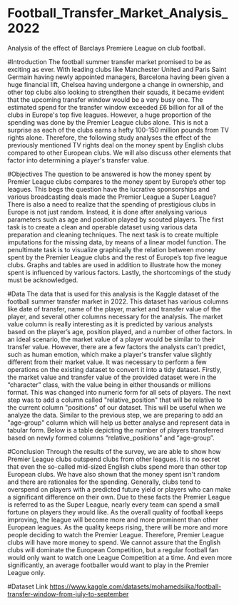 # Football_Transfer_Market_Analysis_2022
Analysis of the effect of Barclays Premiere League on club football.

#Introduction
The football summer transfer market promised to be as exciting as ever. With leading clubs like Manchester United and Paris Saint Germain having newly appointed managers, 
Barcelona having been given a huge financial lift, Chelsea having undergone a change in ownership, and other top clubs also looking to strengthen their squads, it became 
evident that the upcoming transfer window would be a very busy one. The estimated spend for the transfer window exceeded £6 billion for all of the clubs in Europe's top 
five leagues. However, a huge proportion of the spending was done by the Premier League clubs alone. This is not a surprise as each of the clubs earns a hefty 100-150 
million pounds from TV rights alone. Therefore, the following study analyses the effect of the previously mentioned TV rights deal on the money spent by English clubs 
compared to other European clubs. We will also discuss other elements that factor into determining a player's transfer value.

#Objectives
The question to be answered is how the money spent by Premier League clubs compares to the money spent by Europe’s other top leagues. This begs the question have the 
lucrative sponsorships and various broadcasting deals made the Premier League a Super League? There is also a need to realize that the spending of prestigious clubs 
in Europe is not just random. Instead, it is done after analysing various parameters such as age and position played by scouted players. The first task is to create 
a clean and operable dataset using various data preparation and cleaning techniques. The next task is to create multiple imputations for the missing data, by means of 
a linear model function. The penultimate task is to visualize graphically the relation between money spent by the Premier League clubs and the rest of Europe’s top five 
league clubs. Graphs and tables are used in addition to illustrate how the money spent is influenced by various factors. Lastly, the shortcomings of the study must be 
acknowledged.

#Data
The data that is used for this analysis is the Kaggle dataset of the football summer transfer market in 2022. This dataset has various columns like date of transfer, 
name of the player, market and transfer value of the player, and several other columns necessary for the analysis. The market value column is really interesting as it
is predicted by various analysts based on the player’s age, position played, and a number of other factors. In an ideal scenario, the market value of a player would be 
similar to their transfer value. However, there are a few factors the analysts can't predict, such as human emotion, which make a player's transfer value slightly 
different from their market value.
It was necessary to perform a few operations on the existing dataset to convert it into a tidy dataset. Firstly, the market value and transfer value of the provided 
dataset were in the “character” class, with the value being in either thousands or millions format. This was changed into numeric form for all sets of players. 
The next step was to add a column called "relative_position" that will be relative to the current column "positions" of our dataset. This will be useful when we 
analyze the data. Similar to the previous step, we are preparing to add an "age-group" column which will help us better analyse and represent data in tabular form. 
Below is a table depicting the number of players transferred based on newly formed columns “relative_positions” and “age-group”.

#Conclusion
Through the results of the survey, we are able to show how Premier League clubs outspend clubs from other leagues. It is no secret that even the so-called mid-sized 
English clubs spend more than other top European clubs. We have also shown that the money spent isn't random and there are rationales for the spending. Generally, clubs 
tend to overspend on players with a predicted future yield or players who can make a significant difference on their own.
Due to these facts the Premier League is referred to as the Super League, nearly every team can spend a small fortune on players they would like. As the overall 
quality of football keeps improving, the league will become more and more prominent than other European leagues.
As the quality keeps rising, there will be more and more people deciding to watch the Premier League. Therefore, Premier League clubs will have more money to spend. 
We cannot assure that the English clubs will dominate the European Competition, but a regular football fan would only want to watch one League Competition at a time. 
And even more significantly, an average footballer would want to play in the Premier League only.

#Dataset Link
https://www.kaggle.com/datasets/mohamedsiika/football-transfer-window-from-july-to-september












